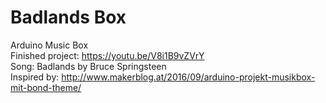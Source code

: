 # Badlands Box
Arduino Music Box <br/>
Finished project: https://youtu.be/V8i1B9vZVrY <br/>
Song: Badlands by Bruce Springsteen <br/>
Inspired by: http://www.makerblog.at/2016/09/arduino-projekt-musikbox-mit-bond-theme/ <br/>
